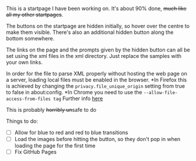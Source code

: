 This is a startpage I have been working on. It's about 90% done, ~~much like all my other startpages~~.

The buttons on the startpage are hidden initially, so hover over the centre to make them visible. There's also an additional hidden button along the bottom somewhere. 

The links on the page and the prompts given by the hidden button can all be set using the xml files in the xml directory. Just replace the samples with your own links.

In order for the file to parse XML properly without hosting the web page on a server, loading local files must be enabled in the browser.
*In Firefox this is achieved by changing the `privacy.file_unique_origin` setting from true to false in about:config.
*In Chrome you need to use the `--allow-file-access-from-files tag`
Further info [here](https://dev.to/dengel29/loading-local-files-in-firefox-and-chrome-m9f)

This is probably ~~horribly un~~safe to do

Things to do:
- [ ] Allow for blue to red and red to blue transitions
- [ ] Load the images before hitting the button, so they don't pop in when loading the page for the first time
- [ ] Fix GitHub Pages
